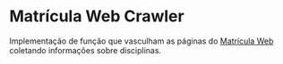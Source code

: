 Matrícula Web Crawler
=====================

Implementação de função que vasculham as páginas do [Matrícula Web][mweb] coletando informações sobre disciplinas.

[mweb]: https://matriculaweb.unb.br

